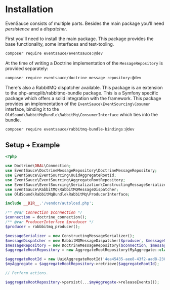 # Installation

EvenSauce consists of multiple parts. Besides the main package you'll need _persistence_ and a _dispatcher_.

First you'll need to install the main package. This package provides the base functionality, some interfaces and
test-tooling.

```bash
composer require eventsauce/eventsauce:@dev
```

At the time of writing a Doctrine implementation of the `MessageRepository` is provided separately:

```bash
composer require eventsauce/doctrine-message-repository:@dev
```

There's also a RabbitMQ dispatcher available. This package is an extension to the php-amqplib/rabbitmq-bundle package.
This is a Symfony specific package which offers a solid integration with the framework. This package provides an
implementation of the `EventSauce\EventSourcing\Cosumer` interface, binding it to the
`OldSound\RabbitMqBundle\RabbitMq\ConsumerInterface` which ties into the bundle.

```bash
composer require eventsauce/rabbitmq-bundle-bindings:@dev
```

## Setup + Example

```php
<?php

use Doctrine\DBAL\Connection;
use EventSauce\DoctrineMessageRepository\DoctrineMessageRepository;
use EventSauce\EventSourcing\UuidAggregateRootId;
use EventSauce\EventSourcing\AggregateRootRepository;
use EventSauce\EventSourcing\Serialization\ConstructingMessageSerializer;
use EventSauce\RabbitMQ\RabbitMQMessageDispatcher;
use OldSound\RabbitMqBundle\RabbitMq\ProducerInterface;

include __DIR__.'/vendor/autoload.php';

/** @var Connection $connection */
$connection = doctrine_connection();
/** @var ProducerInterface $producer */
$producer = rabbbitmq_producer();

$messageSerializer = new ConstructingMessageSerializer();
$messageDispatcher = new RabbitMQMessageDispatcher($producer, $messageSerializer);
$messageRepository = new DoctrineMessageRepository($connection, $messageDispatcher, $messageSerializer, 'domain_messages');
$aggregateRootRepository = new AggregateRootRepository(MyAggregate::class, $messageRepository);

$aggregateRootId = new UuidAggregateRootId('4ea45435-aee8-43f2-aad8-2309bcd2aaab');
$myAggregate = $aggregateRootRepository->retrieve($aggregateRootId);

// Perform actions.

$aggregateRootRepository->persist(...$myAggregate->releaseEvents());
```
